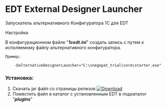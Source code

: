 # EDT External Designer Launcher
Запускатель альтернативного Конфигуратора 1С для EDT

Настройка

В конфигурационном файле "***1cedt.ini***" создать запись с путем к исполяемому файлу альтернативного конфигуратора.

`Пример:`

        -DalternativeDesignerLauncher="C:\snegopat_trial\core\starter.exe"

### Установка:
1. Скачать jar файл со страницы релизов [![Download](https://img.shields.io/github/release/YanSergey/edt.externalDesignerLauncher?label=download&style=flat)](https://github.com/YanSergey/edt.externalDesignerLauncher/releases/latest)
2. Поместить файл в каталог с установленным EDT в подкаталог "***plugins***"